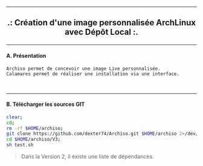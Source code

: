 ----------------------------------------------------------------------------------------------------------------------------------------------------------
<h2><b><p align='center'> .: Création d'une image personnalisée ArchLinux avec Dépôt Local :.</b></h2>

----------------------------------------------------------------------------------------------------------------------------------------------------------
#### A. Présentation
```
Archiso permet de concevoir une image Live personnalisée.
Calamares permet de réaliser une installation via une interface.
```

<br />

----------------------------------------------------------------------------------------------------------------------------------------------------------
#### B. Télécharger les sources GIT
```bash
clear;
cd;
rm -rf $HOME/archiso;
git clone https://github.com/dexter74/Archiso.git $HOME/archiso 2>/dev/null;
cd $HOME/archiso/V3;
sh test.sh
```

> Dans la Version 2, il existe une liste de dépendances.
